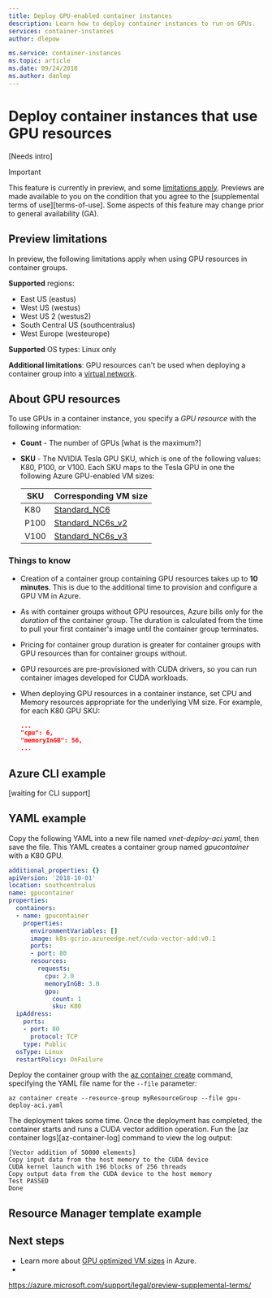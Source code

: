 ```yaml
---
title: Deploy GPU-enabled container instances 
description: Learn how to deploy container instances to run on GPUs.
services: container-instances
author: dlepow

ms.service: container-instances
ms.topic: article
ms.date: 09/24/2018
ms.author: danlep
---
```


# Deploy container instances that use GPU resources

[Needs intro]

> [!IMPORTANT]
> This feature is currently in preview, and some [limitations apply](#preview-limitations). Previews are made available to you on the condition that you agree to the [supplemental terms of use][terms-of-use]. Some aspects of this feature may change prior to general availability (GA).


## Preview limitations

In preview, the following limitations apply when using GPU resources in container groups. 

**Supported** regions:

* East US (eastus)
* West US (westus)
* West US 2 (westus2)
* South Central US (southcentralus)
* West Europe (westeurope)

**Supported** OS types: Linux only

**Additional limitations**: GPU resources can't be used when deploying a container group into a [virtual network](container-instances-vnet.md).

## About GPU resources

To use GPUs in a container instance, you specify a *GPU resource* with the following information:

* **Count** - The number of GPUs [what is the maximum?]
* **SKU** - The NVIDIA Tesla GPU SKU, which is one of the following values: K80, P100, or V100. Each SKU maps to the Tesla GPU in one the following Azure GPU-enabled VM sizes:

  | SKU | Corresponding VM size |
  | --- | --- |
  | K80 | [Standard_NC6](../virtual-machines/linux/sizes-gpu.md#nc-series) |
  | P100 | [Standard_NC6s_v2](../virtual-machines/linux/sizes-gpu.md#ncv2-series) |
  | V100 | [Standard_NC6s_v3](../virtual-machines/linux/sizes-gpu.md#ncv3-series) |

### Things to know

* Creation of a container group containing GPU resources takes up to **10 minutes**. This is due to the additional time to provision and configure a GPU VM in Azure. 
* As with container groups without GPU resources, Azure bills only for the *duration* of the container group. The duration is calculated from the time to pull your first container's image until the container group terminates.
* Pricing for container group duration is greater for container groups with GPU resources than for container groups without.
* GPU resources are pre-provisioned with CUDA drivers, so you can run container images developed for CUDA workloads. 
* When deploying GPU resources in a container instance, set CPU and Memory resources appropriate for the underlying VM size. For example, for each K80 GPU SKU:

  ```JSON
  ...
  "cpu": 6,
  "memoryInGB": 56,
  ...
  ```

## Azure CLI example

[waiting for CLI support]

## YAML example

Copy the following YAML into a new file named *vnet-deploy-aci.yaml*, then save the file. This YAML creates a container group named *gpucontainer* with a K80 GPU.

```YAML
additional_properties: {}
apiVersion: '2018-10-01'
location: southcentralus
name: gpucontainer
properties:
  containers:
  - name: gpucontainer
    properties:
      environmentVariables: []
      image: k8s-gcrio.azureedge.net/cuda-vector-add:v0.1
      ports:
      - port: 80
      resources:
        requests:
          cpu: 2.0
          memoryInGB: 3.0
          gpu:
            count: 1
            sku: K80
  ipAddress:
    ports:
    - port: 80
      protocol: TCP
    type: Public
  osType: Linux
  restartPolicy: OnFailure
```

Deploy the container group with the [az container create][az-container-create] command, specifying the YAML file name for the `--file` parameter:

```azurecli
az container create --resource-group myResourceGroup --file gpu-deploy-aci.yaml
```

The deployment takes some time. Once the deployment has completed, the container starts and runs a CUDA vector addition operation. Fun the [az container logs][az-container-log] command to view the log output:

```Console
[Vector addition of 50000 elements]
Copy input data from the host memory to the CUDA device
CUDA kernel launch with 196 blocks of 256 threads
Copy output data from the CUDA device to the host memory
Test PASSED
Done
```


## Resource Manager template example











## Next steps

* Learn more about [GPU optimized VM sizes](../virtual-machines/linux/sizes-gpu.md) in Azure.
* 

<!-- IMAGES -->
[aci-vnet-01]: ./media/container-instances-vnet/aci-vnet-01.png

<!-- LINKS - External -->
https://azure.microsoft.com/support/legal/preview-supplemental-terms/

<!-- LINKS - Internal -->
[az-container-create]: /cli/azure/container#az-container-create
[az-container-show]: /cli/azure/container#az-container-show
[az-container-logs]: /cli/azure/container#az-container-logs
